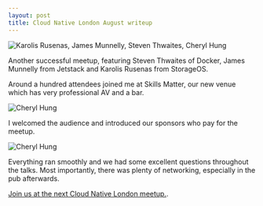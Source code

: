 ```yaml
---
layout: post
title: Cloud Native London August writeup
---
```


![Karolis Rusenas, James Munnelly, Steven Thwaites, Cheryl Hung]({{site.baseurl}}/images/CloudNativeLondonAugust.jpg)

Another successful meetup, featuring Steven Thwaites of Docker, James Munnelly from Jetstack and Karolis Rusenas from StorageOS.

Around a hundred attendees joined me at Skills Matter, our new venue which has very professional AV and a bar.

![Cheryl Hung]({{site.baseurl}}/images/CNL-Aug.jpg)

I welcomed the audience and introduced our sponsors who pay for the meetup.

![Cheryl Hung]({{site.baseurl}}/images/CNL-Aug-1.jpg)

Everything ran smoothly and we had some excellent questions throughout the talks. Most importantly, there was plenty of networking, especially in the pub afterwards.

[Join us at the next Cloud Native London meetup.](https://www.meetup.com/Cloud-Native-London/).
